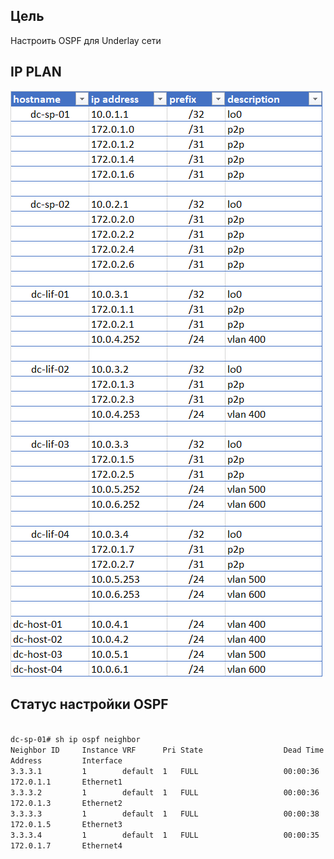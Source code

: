 ## Цель
Настроить OSPF для Underlay сети

## IP PLAN

![](ip_plan.png)

## Статус настройки OSPF

<code>
dc-sp-01# sh ip ospf neighbor 
Neighbor ID     Instance VRF      Pri State                  Dead Time   Address         Interface
3.3.3.1         1        default  1   FULL                   00:00:36    172.0.1.1       Ethernet1
3.3.3.2         1        default  1   FULL                   00:00:36    172.0.1.3       Ethernet2
3.3.3.3         1        default  1   FULL                   00:00:38    172.0.1.5       Ethernet3
3.3.3.4         1        default  1   FULL                   00:00:35    172.0.1.7       Ethernet4
</code>
